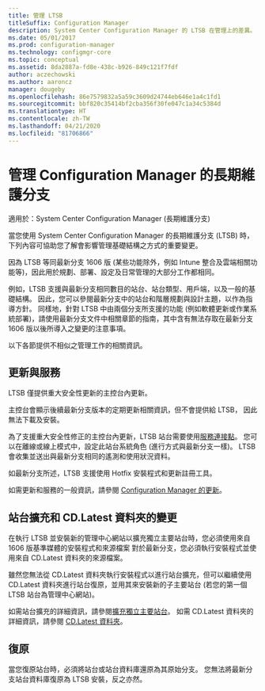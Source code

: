 ```yaml
---
title: 管理 LTSB
titleSuffix: Configuration Manager
description: System Center Configuration Manager 的 LTSB 在管理上的差異。
ms.date: 05/01/2017
ms.prod: configuration-manager
ms.technology: configmgr-core
ms.topic: conceptual
ms.assetid: 8da2887a-fd8e-438c-b926-849c121f7fdf
author: aczechowski
ms.author: aaroncz
manager: dougeby
ms.openlocfilehash: 86e7579832a5a59c3609d24744eb646e1a4c1fd1
ms.sourcegitcommit: bbf820c35414bf2cba356f30fe047c1a34c5384d
ms.translationtype: HT
ms.contentlocale: zh-TW
ms.lasthandoff: 04/21/2020
ms.locfileid: "81706866"
---
```

# <a name="manage-the-long-term-servicing-branch-of-configuration-manager"></a>管理 Configuration Manager 的長期維護分支

適用於：System Center Configuration Manager (長期維護分支) 

當您使用 System Center Configuration Manager 的長期維護分支 (LTSB) 時，下列內容可協助您了解會影響管理基礎結構之方式的重要變更。

因為 LTSB 等同最新分支 1606 版 (某些功能除外，例如 Intune 整合及雲端相關功能等)，因此用於規劃、部署、設定及日常管理的大部分工作都相同。

例如，LTSB 支援與最新分支相同數目的站台、站台類型、用戶端，以及一般的基礎結構。 因此，您可以參閱最新分支中的站台和階層規劃與設計主題，以作為指導方針。 同樣地，針對 LTSB 中由兩個分支所支援的功能 (例如軟體更新或作業系統部署)，請使用最新分支文件中相關章節的指南，其中含有無法存取在最新分支 1606 版以後所導入之變更的注意事項。

以下各節提供不相似之管理工作的相關資訊。

## <a name="updates-and-servicing"></a>更新與服務
LTSB 僅提供重大安全性更新的主控台內更新。  

主控台會顯示後續最新分支版本的定期更新相關資訊，但不會提供給 LTSB， 因此無法下載及安裝。

為了支援重大安全性修正的主控台內更新，LTSB 站台需要使用[服務連接點](../servers/deploy/configure/about-the-service-connection-point.md)。 您可以在離線或線上模式中，設定此站台系統角色 (進行方式與最新分支一樣)。 LTSB 會收集並送出與最新分支相同的遙測和使用狀況資料。

如最新分支所述，LTSB 支援使用 Hotfix 安裝程式和更新註冊工具。

如需更新和服務的一般資訊，請參閱 [Configuration Manager 的更新](../servers/manage/updates.md)。


## <a name="changes-for-site-expansion-and-the-cdlatest-folder"></a>站台擴充和 CD.Latest 資料夾的變更
在執行 LTSB 並安裝新的管理中心網站以擴充獨立主要站台時，您必須使用來自 1606 版基準媒體的安裝程式和來源檔案 對於最新分支，您必須執行安裝程式並使用來自 CD.Latest 資料夾的來源檔案。

雖然您無法從 CD.Latest 資料夾執行安裝程式以進行站台擴充，但可以繼續使用 CD.Latest 資料夾進行站台復原，並用其來安裝新的子主要站台 (若您的第一個 LTSB 站台為管理中心網站)。

如需站台擴充的詳細資訊，請參閱[擴充獨立主要站台](../servers/deploy/install/use-the-setup-wizard-to-install-sites.md#bkmk_expand)。 如需 CD.Latest 資料夾的詳細資訊，請參閱 [CD.Latest 資料夾](../servers/manage/the-cd.latest-folder.md)。


## <a name="recovery"></a>復原
當您復原站台時，必須將站台或站台資料庫還原為其原始分支。 您無法將最新分支站台資料庫復原為 LTSB 安裝，反之亦然。
